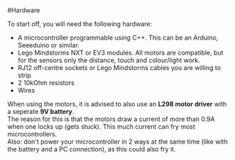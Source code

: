 #Hardware

To start off, you will need the following hardware:

- A microcontroller programmable using C++. This can be an Arduino, Seeeduino or similar. 
- Lego Mindstorms NXT or EV3 modules. All motors are compatible, but for the sensors only the distance, touch and colour/light work. 
- RJ12 off-centre sockets or Lego Mindstorms cables you are willing to strip
- 2 10kOhm resistors
- Wires

When using the motors, it is advised to also use an **L298 motor driver** with a seperate **9V battery**. <br>
The reason for this is that the motors draw a current of more than 0.9A when one locks up (gets stuck). This much current can fry most microcontrollers. <br>
Also: don't power your microcontroller in 2 ways at the same time (like with the battery and a PC connection), as this could also fry it.
